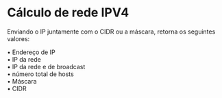 <h1>Cálculo de rede IPV4</h1>

<p>Enviando o IP juntamente com o CIDR ou a máscara, retorna os seguintes valores:</p>
<p>• Endereço de IP<br>• IP da rede<br>• IP da rede e de broadcast<br>• número total de hosts<br>• Máscara<br>• CIDR</p>
